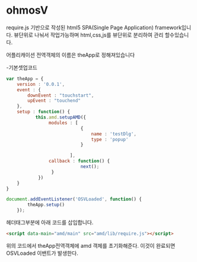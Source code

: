 # ohmosV
require.js 기반으로 작성된 html5 SPA(Single Page Application) framework입니다.
뷰단위로 나눠서 작업가능하며 html,css,js를 뷰단위로 분리하여 관리 할수있습니다.

어플리캐이션 전역객체의 이름은 theApp로 정해져있습니다

-기본셋업코드
```js
var theApp = {
    version : '0.0.1',
    event : {
        downEvent : "touchstart",
        upEvent : "touchend"
    },
    setup : function() {
           this.amd.setupAMD({
                modules : [
                            {
                                name : 'testDlg',
                                type : 'popup'
                            }

                        ],
                callback : function() {
                            next();
                 }
            })
    }
}

document.addEventListener('OSVLoaded', function() {
        theApp.setup()
    });
```

헤더태그부분에 아래 코드를 삽입합니다.

```html
<script data-main="amd/main" src="amd/lib/require.js"></script>
```
위의 코드에서 theApp전역객체에 amd 객체를 초기화해준다. 이것이 완료되면 OSVLoaded 이밴트가 발생한다.




